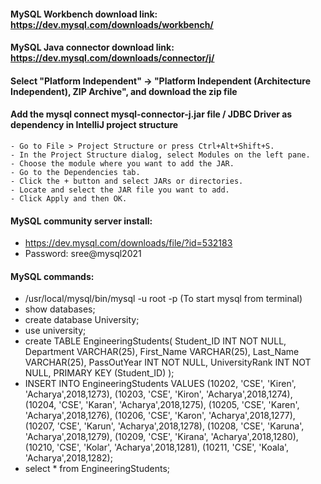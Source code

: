 #### MySQL Workbench download link: https://dev.mysql.com/downloads/workbench/
#### MySQL Java connector download link: https://dev.mysql.com/downloads/connector/j/
#### Select "Platform Independent" -> "Platform Independent (Architecture Independent), ZIP Archive", and download the zip file
#### Add the mysql connect mysql-connector-j.jar file / JDBC Driver as dependency in IntelliJ project structure
    - Go to File > Project Structure or press Ctrl+Alt+Shift+S. 
    - In the Project Structure dialog, select Modules on the left pane. 
    - Choose the module where you want to add the JAR. 
    - Go to the Dependencies tab. 
    - Click the + button and select JARs or directories. 
    - Locate and select the JAR file you want to add. 
    - Click Apply and then OK.
#### MySQL community server install:
  -   https://dev.mysql.com/downloads/file/?id=532183
  - Password: sree@mysql2021


#### MySQL commands:

- /usr/local/mysql/bin/mysql -u root -p (To start mysql from terminal)
- show databases;
- create database University;
- use university;
- create TABLE EngineeringStudents(
  Student_ID INT NOT NULL,
  Department VARCHAR(25),
  First_Name VARCHAR(25),
  Last_Name VARCHAR(25),
  PassOutYear INT NOT NULL,
  UniversityRank INT NOT NULL,
  PRIMARY KEY (Student_ID)
  );
- INSERT INTO EngineeringStudents VALUES
  (10202, 'CSE', 'Kiren', 'Acharya',2018,1273),
  (10203, 'CSE', 'Kiron', 'Acharya',2018,1274),
  (10204, 'CSE', 'Karan', 'Acharya',2018,1275),
  (10205, 'CSE', 'Karen', 'Acharya',2018,1276),
  (10206, 'CSE', 'Karon', 'Acharya',2018,1277),
  (10207, 'CSE', 'Karun', 'Acharya',2018,1278),
  (10208, 'CSE', 'Karuna', 'Acharya',2018,1279),
  (10209, 'CSE', 'Kirana', 'Acharya',2018,1280),
  (10210, 'CSE', 'Kolar', 'Acharya',2018,1281),
  (10211, 'CSE', 'Koala', 'Acharya',2018,1282);
- select * from EngineeringStudents;
